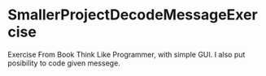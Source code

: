 # SmallerProjectDecodeMessageExercise
Exercise From Book Think Like Programmer, with simple GUI. I also put posibility to code given messege.
